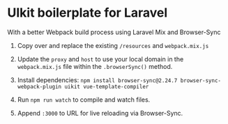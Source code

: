 # UIkit boilerplate for Laravel

With a better Webpack build process using Laravel Mix and Browser-Sync

1. Copy over and replace the existing `/resources` and `webpack.mix.js`

2. Update the `proxy` and `host` to use your local domain in the `webpack.mix.js` file within the `.browserSync()` method.

3. Install dependencies: `npm install browser-sync@2.24.7 browser-sync-webpack-plugin uikit vue-template-compiler`

4. Run `npm run watch` to compile and watch files.

5. Append `:3000` to URL for live reloading via Browser-Sync.
